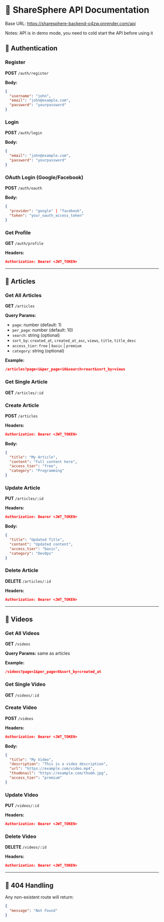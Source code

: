# 📘 ShareSphere API Documentation

Base URL:
<https://sharesphere-backend-o4zw.onrender.com/api>

Notes: API is in demo mode, you need to cold start the API before using it

## 🔐 Authentication

### Register

**POST** `/auth/register`

**Body:**

```json
{
  "username": "john",
  "email": "john@example.com",
  "password": "yourpassword"
}
```

### Login

**POST** `/auth/login`

**Body:**

```json
{
  "email": "john@example.com",
  "password": "yourpassword"
}
```

### OAuth Login (Google/Facebook)

**POST** `/auth/oauth`

**Body:**

```json
{
  "provider": "google" | "facebook",
  "token": "your_oauth_access_token"
}
```

### Get Profile

**GET** `/auth/profile`

**Headers:**

```json
Authorization: Bearer <JWT_TOKEN>
```

---

## 📄 Articles

### Get All Articles

**GET** `/articles`

**Query Params:**

- `page`: number (default: 1)
- `per_page`: number (default: 10)
- `search`: string (optional)
- `sort_by`: `created_at`, `created_at_asc`, `views`, `title`, `title_desc`
- `access_tier`: `free` | `basic` | `premium`
- `category`: string (optional)

**Example:**

```json
/articles?page=1&per_page=10&search=react&sort_by=views
```

### Get Single Article

**GET** `/articles/:id`

### Create Article

**POST** `/articles`

**Headers:**

```json
Authorization: Bearer <JWT_TOKEN>
```

**Body:**

```json
{
  "title": "My Article",
  "content": "Full content here",
  "access_tier": "free",
  "category": "Programming"
}
```

### Update Article

**PUT** `/articles/:id`

**Headers:**

```json
Authorization: Bearer <JWT_TOKEN>
```

**Body:**

```json
{
  "title": "Updated Title",
  "content": "Updated content",
  "access_tier": "basic",
  "category": "DevOps"
}
```

### Delete Article

**DELETE** `/articles/:id`

**Headers:**

```json
Authorization: Bearer <JWT_TOKEN>
```

---

## 🎥 Videos

### Get All Videos

**GET** `/videos`

**Query Params:** same as articles

**Example:**

```json
/videos?page=1&per_page=8&sort_by=created_at
```

### Get Single Video

**GET** `/videos/:id`

### Create Video

**POST** `/videos`

**Headers:**

```json
Authorization: Bearer <JWT_TOKEN>
```

**Body:**

```json
{
  "title": "My Video",
  "description": "This is a video description",
  "url": "https://example.com/video.mp4",
  "thumbnail": "https://example.com/thumb.jpg",
  "access_tier": "premium"
}
```

### Update Video

**PUT** `/videos/:id`

**Headers:**

```json
Authorization: Bearer <JWT_TOKEN>
```

### Delete Video

**DELETE** `/videos/:id`

**Headers:**

```json
Authorization: Bearer <JWT_TOKEN>
```

---

## 🛑 404 Handling

Any non-existent route will return:

```json
{
  "message": "Not Found"
}
```
